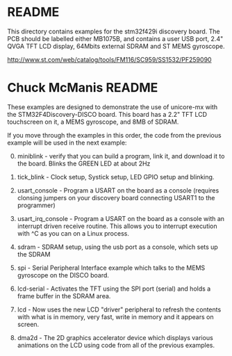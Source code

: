 # README

This directory contains examples for the stm32f429i discovery board.
The PCB should be labelled either MB1075B, and contains a user USB
port, 2.4" QVGA TFT LCD display, 64Mbits external SDRAM and ST MEMS gyroscope.

http://www.st.com/web/catalog/tools/FM116/SC959/SS1532/PF259090

# Chuck McManis README

These examples are designed to demonstrate the use of unicore-mx
with the STM32F4Discovery-DISCO board. This board has a 2.2"
TFT LCD touchscreen on it, a MEMS gyroscope, and 8MB of SDRAM.

If you move through the examples in this order, the code from
the previous example will be used in the next example:

0. miniblink - verify that you can build a program, link it, and download it to
   the board. Blinks the GREEN LED at about 2Hz

1. tick\_blink - Clock setup, Systick setup, LED GPIO setup and blinking.

2. usart\_console - Program a USART on the board as a console (requires
   clonsing jumpers on your discovery board connecting USART1 to the
   programmer)

3. usart\_irq\_console - Program a USART on the board as a console with an
   interrupt driven receive routine. This allows you to interrupt execution
   with ^C as you can on a Linux process.

4. sdram - SDRAM setup, using the usb port as a console, which sets up the
   SDRAM

5. spi - Serial Peripheral Interface example which talks to the MEMS gyroscope
   on the DISCO board.

6. lcd-serial - Activates the TFT using the SPI port (serial) and holds a frame
   buffer in the SDRAM area.

7. lcd - Now uses the new LCD "driver" peripheral to refresh the contents with
   what is in memory, very fast, write in memory and it appears on screen.

8. dma2d - The 2D graphics accelerator device which displays various animations
   on the LCD using code from all of the previous examples.
